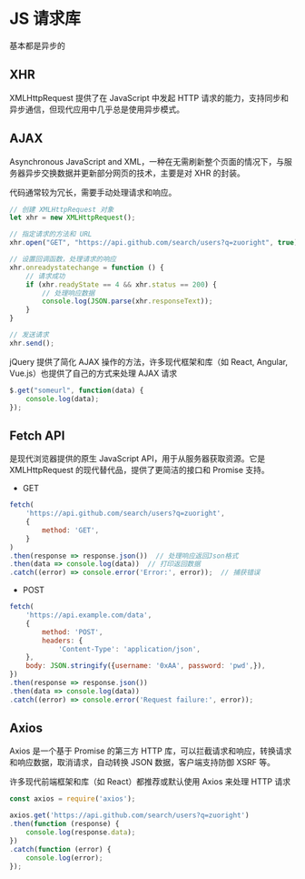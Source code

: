 # JS 请求库

基本都是异步的

## XHR

XMLHttpRequest 提供了在 JavaScript 中发起 HTTP 请求的能力，支持同步和异步通信，但现代应用中几乎总是使用异步模式。

## AJAX

Asynchronous JavaScript and XML，一种在无需刷新整个页面的情况下，与服务器异步交换数据并更新部分网页的技术，主要是对 XHR 的封装。

代码通常较为冗长，需要手动处理请求和响应。

```js
// 创建 XMLHttpRequest 对象
let xhr = new XMLHttpRequest();

// 指定请求的方法和 URL
xhr.open("GET", "https://api.github.com/search/users?q=zuoright", true);

// 设置回调函数，处理请求的响应
xhr.onreadystatechange = function () {
    // 请求成功
    if (xhr.readyState == 4 && xhr.status == 200) {
        // 处理响应数据
        console.log(JSON.parse(xhr.responseText));
    }
}

// 发送请求
xhr.send();
```

jQuery 提供了简化 AJAX 操作的方法，许多现代框架和库（如 React, Angular, Vue.js）也提供了自己的方式来处理 AJAX 请求

```js
$.get("someurl", function(data) {
    console.log(data);
});
```

## Fetch API

是现代浏览器提供的原生 JavaScript API，用于从服务器获取资源。它是 XMLHttpRequest 的现代替代品，提供了更简洁的接口和 Promise 支持。

- GET

```js
fetch(
    'https://api.github.com/search/users?q=zuoright',
    {
        method: 'GET',
    }
)
.then(response => response.json())  // 处理响应返回Json格式
.then(data => console.log(data))  // 打印返回数据
.catch((error) => console.error('Error:', error));  // 捕获错误
```

- POST

```js
fetch(
    'https://api.example.com/data',
    {
        method: 'POST',
        headers: {
            'Content-Type': 'application/json',
    },
    body: JSON.stringify({username: '0xAA', password: 'pwd',}),
})
.then(response => response.json())
.then(data => console.log(data))
.catch((error) => console.error('Request failure:', error));
```

## Axios

Axios 是一个基于 Promise 的第三方 HTTP 库，可以拦截请求和响应，转换请求和响应数据，取消请求，自动转换 JSON 数据，客户端支持防御 XSRF 等。

许多现代前端框架和库（如 React）都推荐或默认使用 Axios 来处理 HTTP 请求

```js
const axios = require('axios');

axios.get('https://api.github.com/search/users?q=zuoright')
.then(function (response) {
    console.log(response.data);
})
.catch(function (error) {
    console.log(error);
});
```

